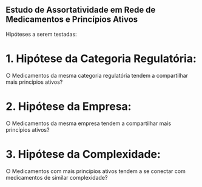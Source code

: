## Estudo de Assortatividade em Rede de Medicamentos e Princípios Ativos

Hipóteses a serem testadas:

# 1. Hipótese da Categoria Regulatória:

○ Medicamentos da mesma categoria regulatória tendem a compartilhar mais princípios ativos?

# 2. Hipótese da Empresa:

○ Medicamentos da mesma empresa tendem a compartilhar mais princípios ativos?

# 3. Hipótese da Complexidade:

○ Medicamentos com mais princípios ativos tendem a se conectar com medicamentos de similar complexidade?

